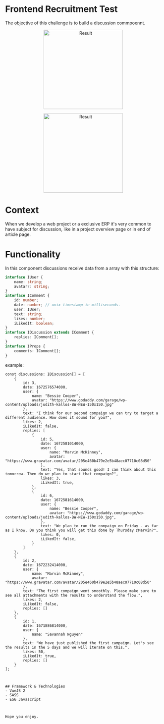 # Frontend Recruitment Test

The objective of this challenge is to build a discussion commpoennt.

<p align="center">
    <img width="256" height="256" alt="Result"  src="https://s2.uupload.ir/files/sticker_rwl0.gif">
</p>

<p align="center">
    <img width="256" alt="Result" src="https://s2.uupload.ir/files/discussion_cowc.png">
</p>






# Context 
When we develop a web project or a exclusive ERP it's very common to have subject for discussion, like in a project overview page or in end of article page.

# Functionality

In this component discussions receive data from a array with this structure:
```ts
interface IUser {
    name: string;
    avatar?: string;
}
interface IComment {
    id: number;
    date: number; // unix timestamp in milliseconds.
    user: IUser;
    text: string;
    likes: number;
    iLikedIt: boolean;
}
interface IDiscussion extends IComment {
    replies: IComment[];
}
interface IProps {
    comments: IComment[];
}
```

example:
```tsx
const discussions: IDiscussion[] = [
    {
        id: 3,
        date: 1672576574000,
        user: {
            name: "Bessie Cooper",
            avatar: "https://www.godaddy.com/garage/wp-content/uploads/judith-kallos-BW-NEW-150x150.jpg"
        },
        text: "I think for our second compaign we can try to target a different audience. How does it sound for you?",
        likes: 2,
        iLikedIt: false,
        replies: [
            {
                id: 5,
                date: 1672581014000,
                user: {
                    name: "Marvin McKinney",
                    avatar: "https://www.gravatar.com/avatar/205e460b479e2e5b48aec07710c08d50"
                },
                text: "Yes, that sounds good! I can think about this tomorrow. Then do we plan to start that compaign?",
                likes: 3,
                iLikedIt: true,
            },
            {
                id: 6,
                date: 1672581614000,
                user: {
                    name: "Bessie Cooper",
                    avatar: "https://www.godaddy.com/garage/wp-content/uploads/judith-kallos-BW-NEW-150x150.jpg",
                },
                text: "We plan to run the compaign on Friday - as far as I know. Do you think you will get this done by Thursday @Marvin?",
                likes: 0,
                iLikedIt: false,
            }
        ]
    },
    {
        id: 2,
        date: 1672232414000,
        user: {
            name: "Marvin McKinney",
            avatar: "https://www.gravatar.com/avatar/205e460b479e2e5b48aec07710c08d50"
        },
        text: "The first compaign went smoothly. Please make sure to see all attachments with the results to understand the flow.",
        likes: 2,
        iLikedIt: false,
        replies: []
    },
    {
        id: 1,
        date: 1671886814000,
        user: {
            name: "Savannah Nguyen"
        },
        text: "We have just published the first campaign. Let's see the results in the 5 days and we will iterate on this.",
        likes: 50,
        iLikedIt: true,
        replies: []
    }
];



## Framework & Technologies
- VueJS 2
- SASS
- ES6 Javascript 



Hope you enjoy.


